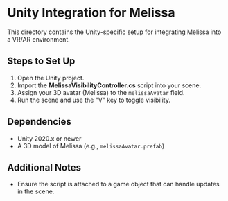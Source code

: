 # Unity Integration for Melissa

This directory contains the Unity-specific setup for integrating Melissa into a VR/AR environment.

## Steps to Set Up
1. Open the Unity project.
2. Import the **MelissaVisibilityController.cs** script into your scene.
3. Assign your 3D avatar (Melissa) to the `melissaAvatar` field.
4. Run the scene and use the "V" key to toggle visibility.

## Dependencies
- Unity 2020.x or newer
- A 3D model of Melissa (e.g., `melissaAvatar.prefab`)

## Additional Notes
- Ensure the script is attached to a game object that can handle updates in the scene.
